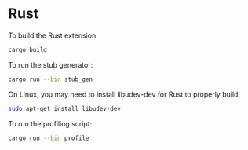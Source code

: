 # Rust

To build the Rust extension:

```bash
cargo build
```

To run the stub generator:

```bash
cargo run --bin stub_gen
```

On Linux, you may need to install libudev-dev for Rust to properly build.

```bash
sudo apt-get install libudev-dev
```

To run the profiling script:

```bash
cargo run --bin profile
```
